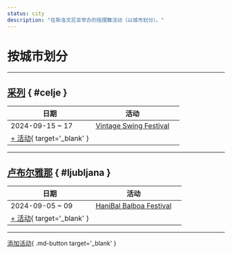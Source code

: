 ```yaml
---
status: city
description: "在斯洛文尼亚举办的摇摆舞活动（以城市划分）。"
---
```


# 按城市划分

---

## <a id=celje></a>[采列](#celje) { #celje }

| 日期 | 活动 | |
| --- | --- | --- |
| 2024-09-15 ~ 17 | [Vintage Swing Festival](vintage-swing-festival-2024.md) |  |
| [+ 活动](https://github.com/swingdance/events/issues/new?assignees=&labels=add+event&projects=&template=02-add_entity.yml&title=%5B2024%2Fsl_SI%5D%20%3CName%3E&region=sl_SI&province=Celje&city=Celje&org_id=&date_starts=2024-&date_ends=2024-){ target='_blank' }

---

## <a id=ljubljana></a>[卢布尔雅那](#ljubljana) { #ljubljana }

| 日期 | 活动 | |
| --- | --- | --- |
| 2024-09-05 ~ 09 | [HaniBal Balboa Festival](haniBal-balboa-festival-2024.md) |  |
| [+ 活动](https://github.com/swingdance/events/issues/new?assignees=&labels=add+event&projects=&template=02-add_entity.yml&title=%5B2024%2Fsl_SI%5D%20%3CName%3E&region=sl_SI&province=Ljubljana&city=Ljubljana&org_id=&date_starts=2024-&date_ends=2024-){ target='_blank' }

---

[添加活动](https://github.com/swingdance/events/issues/new?assignees=&labels=add+event&projects=&template=02-add_entity.yml&title=%5Bsl_SI%5D%20%3CName%3E&region=sl_SI&province=&city=&org_id=2024){ .md-button target='_blank' }
